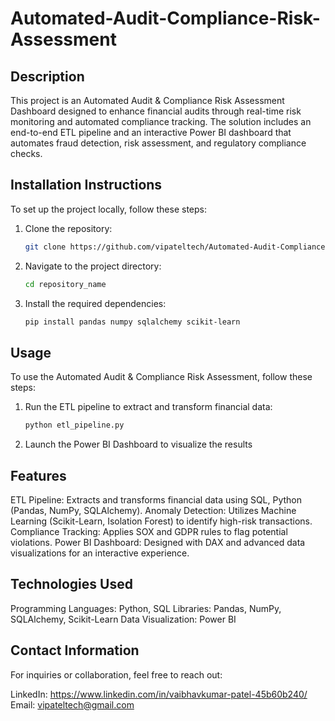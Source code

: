 # Automated-Audit-Compliance-Risk-Assessment


## Description
This project is an Automated Audit & Compliance Risk Assessment Dashboard designed to enhance financial audits through real-time risk monitoring and automated compliance tracking. The solution includes an end-to-end ETL pipeline and an interactive Power BI dashboard that automates fraud detection, risk assessment, and regulatory compliance checks.

## Installation Instructions
To set up the project locally, follow these steps:

1. Clone the repository:
   ```bash
   git clone https://github.com/vipateltech/Automated-Audit-Compliance-Risk-Assessment.git

2. Navigate to the project directory:
   ```bash
   cd repository_name

3. Install the required dependencies:
   ```bash
   pip install pandas numpy sqlalchemy scikit-learn


## Usage
To use the Automated Audit & Compliance Risk Assessment, follow these steps:

1. Run the ETL pipeline to extract and transform financial data:
   ```bash
   python etl_pipeline.py
   
2. Launch the Power BI Dashboard to visualize the results



## Features

ETL Pipeline: Extracts and transforms financial data using SQL, Python (Pandas, NumPy, SQLAlchemy).
Anomaly Detection: Utilizes Machine Learning (Scikit-Learn, Isolation Forest) to identify high-risk transactions.
Compliance Tracking: Applies SOX and GDPR rules to flag potential violations.
Power BI Dashboard: Designed with DAX and advanced data visualizations for an interactive experience.


## Technologies Used

Programming Languages: Python, SQL
Libraries: Pandas, NumPy, SQLAlchemy, Scikit-Learn
Data Visualization: Power BI


## Contact Information

For inquiries or collaboration, feel free to reach out:

LinkedIn: https://www.linkedin.com/in/vaibhavkumar-patel-45b60b240/
Email: vipateltech@gmail.com
